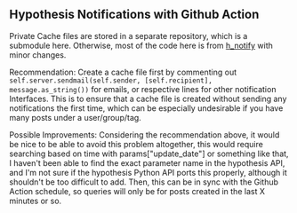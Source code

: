 ## Hypothesis Notifications with Github Action

Private Cache files are stored in a separate repository, which is a submodule here. Otherwise, most of the code here is from [h_notify](https://github.com/judell/h_notify) with minor changes. 

Recommendation: Create a cache file first by commenting out `self.server.sendmail(self.sender, [self.recipient], message.as_string())` for emails, or respective lines for other notification Interfaces. This is to ensure that a cache file is created without sending any notifications the first time, which can be especially undesirable if you have many posts under a user/group/tag. 

Possible Improvements: Considering the recommendation above, it would be nice to be able to avoid this problem altogether, this would require searching based on time with params["update_date"] or something like that, I haven't been able to find the exact parameter name in the hypothesis API, and I'm not sure if the hypothesis Python API ports this properly, although it shouldn't be too difficult to add. Then, this can be in sync with the Github Action schedule, so queries will only be for posts created in the last X minutes or so.
